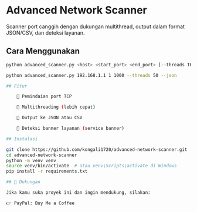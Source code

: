 # Advanced Network Scanner

Scanner port canggih dengan dukungan multithread, output dalam format JSON/CSV, dan deteksi layanan.

## Cara Menggunakan

```bash
python advanced_scanner.py <host> <start_port> <end_port> [--threads THREADS] [--json] [--csv]

python advanced_scanner.py 192.168.1.1 1 1000 --threads 50 --json

## Fitur

    🔎 Pemindaian port TCP

    🚀 Multithreading (lebih cepat)

    📄 Output ke JSON atau CSV

    💬 Deteksi banner layanan (service banner)

## Instalasi

git clone https://github.com/kongali1720/advanced-network-scanner.git
cd advanced-network-scanner
python -m venv venv
source venv/bin/activate  # atau venv\Scripts\activate di Windows
pip install -r requirements.txt

## 🍺 Dukungan

Jika kamu suka proyek ini dan ingin mendukung, silakan:

👉 PayPal: Buy Me a Coffee
